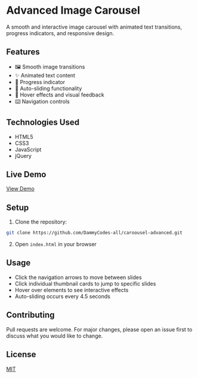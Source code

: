 # Advanced Image Carousel

A smooth and interactive image carousel with animated text transitions, progress indicators, and responsive design.

## Features

- 🖼️ Smooth image transitions
- ✨ Animated text content
- 🎯 Progress indicator
- 🔄 Auto-sliding functionality
- 🎨 Hover effects and visual feedback
- ⌨️ Navigation controls

## Technologies Used

- HTML5
- CSS3
- JavaScript
- jQuery

## Live Demo

[View Demo](https://carousel-advanced.vercel.app/)

## Setup

1. Clone the repository:
```bash
git clone https://github.com/DammyCodes-all/caroousel-advanced.git
```

2. Open `index.html` in your browser

## Usage

- Click the navigation arrows to move between slides
- Click individual thumbnail cards to jump to specific slides
- Hover over elements to see interactive effects
- Auto-sliding occurs every 4.5 seconds

## Contributing

Pull requests are welcome. For major changes, please open an issue first to discuss what you would like to change.

## License

[MIT](https://choosealicense.com/licenses/mit/)
